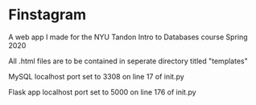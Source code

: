 # Finstagram
A web app I made for the NYU Tandon Intro to Databases course Spring 2020

All .html files are to be contained in seperate directory titled "templates"

MySQL localhost port set to 3308 on line 17 of init.py

Flask app localhost port set to 5000 on line 176 of init.py
